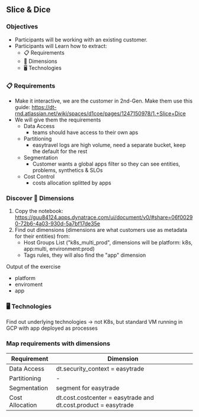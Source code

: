 ## Slice & Dice

### Objectives

- Participants will be working with an existing customer.
- Participants will Learn how to extract:
    - 📋 Requirements
    - 📐 Dimensions
    - 🖥️ Technologies

### 📋 Requirements
- Make it interactive, we are the customer in 2nd-Gen. Make them use this guide: https://dt-rnd.atlassian.net/wiki/spaces/d1coe/pages/1247150978/1.+Slice+Dice
- We will give them the requirements
    - Data Access
        - teams should have access to their own aps
    - Partitioning
        - easytravel logs are high volume, need a separate bucket, keep the default for the rest
    - Segmentation
        - Customer wants a global apps filter so they can see entities, problems, synthetics & SLOs
    - Cost Control
        - costs allocation splitted by apps

### Discover 📐 Dimensions
1. Copy the notebook: https://guu84124.apps.dynatrace.com/ui/document/v0/#share=06f00290-72b6-4a03-930d-5a7bf17de35e
2. Find out dimensions (dimensions are what customers use as metadata for their entities) from:
    - Host Groups List ("k8s_multi_prod", dimensions will be platform: k8s, app:multi, environment:prod)
    - Tags rules, they will also find the "app" dimension

Output of the exercise
- platform
- enviroment
- app

### 🖥️ Technologies

Find out underlying technologies -> not K8s, but standard VM running in GCP with app deployed as processes

    
### Map requirements with dimensions

| Requirement    | Dimension |
| -------- | ------- |
| Data Access  | dt.security_context = easytrade    |
| Partitioning  | -    |
| Segmentation  | segment for easytrade    |
| Cost Allocation  | dt.cost.costcenter = easytrade and dt.cost.product = easytrade    |

